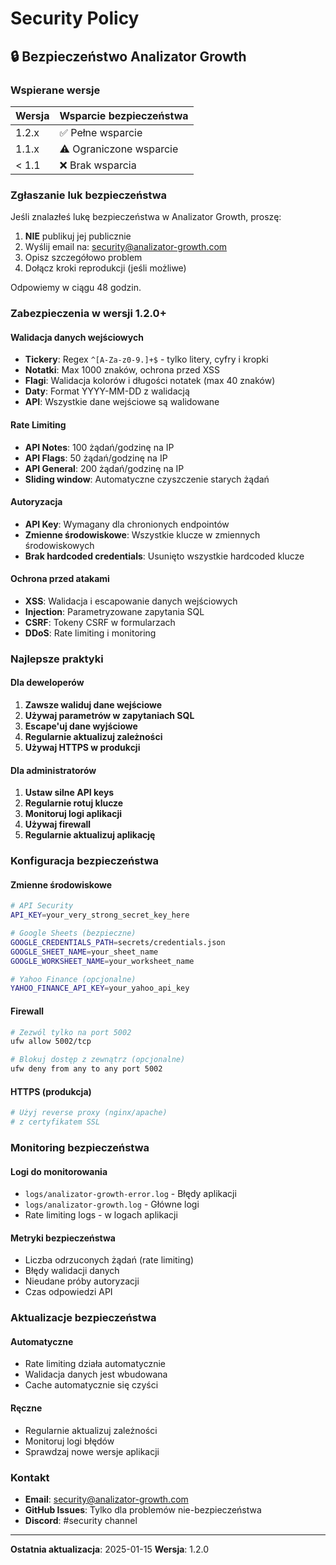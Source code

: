 # Security Policy

## 🔒 Bezpieczeństwo Analizator Growth

### Wspierane wersje

| Wersja | Wsparcie bezpieczeństwa |
| ------- | ----------------------- |
| 1.2.x   | ✅ Pełne wsparcie       |
| 1.1.x   | ⚠️ Ograniczone wsparcie |
| < 1.1   | ❌ Brak wsparcia        |

### Zgłaszanie luk bezpieczeństwa

Jeśli znalazłeś lukę bezpieczeństwa w Analizator Growth, proszę:

1. **NIE** publikuj jej publicznie
2. Wyślij email na: security@analizator-growth.com
3. Opisz szczegółowo problem
4. Dołącz kroki reprodukcji (jeśli możliwe)

Odpowiemy w ciągu 48 godzin.

### Zabezpieczenia w wersji 1.2.0+

#### Walidacja danych wejściowych
- **Tickery**: Regex `^[A-Za-z0-9.]+$` - tylko litery, cyfry i kropki
- **Notatki**: Max 1000 znaków, ochrona przed XSS
- **Flagi**: Walidacja kolorów i długości notatek (max 40 znaków)
- **Daty**: Format YYYY-MM-DD z walidacją
- **API**: Wszystkie dane wejściowe są walidowane

#### Rate Limiting
- **API Notes**: 100 żądań/godzinę na IP
- **API Flags**: 50 żądań/godzinę na IP
- **API General**: 200 żądań/godzinę na IP
- **Sliding window**: Automatyczne czyszczenie starych żądań

#### Autoryzacja
- **API Key**: Wymagany dla chronionych endpointów
- **Zmienne środowiskowe**: Wszystkie klucze w zmiennych środowiskowych
- **Brak hardcoded credentials**: Usunięto wszystkie hardcoded klucze

#### Ochrona przed atakami
- **XSS**: Walidacja i escapowanie danych wejściowych
- **Injection**: Parametryzowane zapytania SQL
- **CSRF**: Tokeny CSRF w formularzach
- **DDoS**: Rate limiting i monitoring

### Najlepsze praktyki

#### Dla deweloperów
1. **Zawsze waliduj dane wejściowe**
2. **Używaj parametrów w zapytaniach SQL**
3. **Escape'uj dane wyjściowe**
4. **Regularnie aktualizuj zależności**
5. **Używaj HTTPS w produkcji**

#### Dla administratorów
1. **Ustaw silne API keys**
2. **Regularnie rotuj klucze**
3. **Monitoruj logi aplikacji**
4. **Używaj firewall**
5. **Regularnie aktualizuj aplikację**

### Konfiguracja bezpieczeństwa

#### Zmienne środowiskowe
```bash
# API Security
API_KEY=your_very_strong_secret_key_here

# Google Sheets (bezpieczne)
GOOGLE_CREDENTIALS_PATH=secrets/credentials.json
GOOGLE_SHEET_NAME=your_sheet_name
GOOGLE_WORKSHEET_NAME=your_worksheet_name

# Yahoo Finance (opcjonalne)
YAHOO_FINANCE_API_KEY=your_yahoo_api_key
```

#### Firewall
```bash
# Zezwól tylko na port 5002
ufw allow 5002/tcp

# Blokuj dostęp z zewnątrz (opcjonalne)
ufw deny from any to any port 5002
```

#### HTTPS (produkcja)
```bash
# Użyj reverse proxy (nginx/apache)
# z certyfikatem SSL
```

### Monitoring bezpieczeństwa

#### Logi do monitorowania
- `logs/analizator-growth-error.log` - Błędy aplikacji
- `logs/analizator-growth.log` - Główne logi
- Rate limiting logs - w logach aplikacji

#### Metryki bezpieczeństwa
- Liczba odrzuconych żądań (rate limiting)
- Błędy walidacji danych
- Nieudane próby autoryzacji
- Czas odpowiedzi API

### Aktualizacje bezpieczeństwa

#### Automatyczne
- Rate limiting działa automatycznie
- Walidacja danych jest wbudowana
- Cache automatycznie się czyści

#### Ręczne
- Regularnie aktualizuj zależności
- Monitoruj logi błędów
- Sprawdzaj nowe wersje aplikacji

### Kontakt

- **Email**: security@analizator-growth.com
- **GitHub Issues**: Tylko dla problemów nie-bezpieczeństwa
- **Discord**: #security channel

---

**Ostatnia aktualizacja**: 2025-01-15
**Wersja**: 1.2.0
